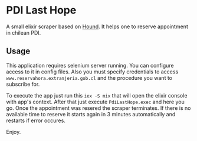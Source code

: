 # PDI Last Hope

A small elixir scraper based on [Hound](https://github.com/HashNuke/hound). It helps one to reserve appointment in chilean PDI.


## Usage

This application requires selenium server running. You can configure access to it in config files.
Also you must specify credentials to access `www.reservahora.extranjeria.gob.cl` and the procedure
you want to subscribe for.

To execute the app just run this `iex -S mix` that will open the elixir console with app's context.
After that just execute `PdiLastHope.exec` and here you go. Once the appointment was resered the scraper terminates.
If there is no available time to reserve it starts again in 3 minutes automatically and restarts if error occures.

Enjoy.

